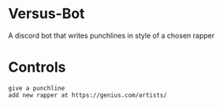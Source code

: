 # Versus-Bot

A discord bot that writes punchlines in style of a chosen rapper

# Controls
```
give a punchline
add new rapper at https://genius.com/artists/
```
